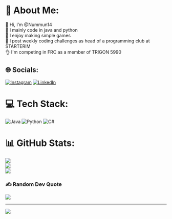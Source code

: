 # 💫 About Me:
👋 Hi, I’m @Nummun14<br>👀 I mainly code in java and python<br>🌱 I enjoy making simple games<br>💞️ I post weekly coding challenges as head of a programming club at STARTERIM<br>👌 I'm competing in FRC as a member of TRIGON 5990

## 🌐 Socials:
[![Instagram](https://img.shields.io/badge/Instagram-%23E4405F.svg?logo=Instagram&logoColor=white)](https://instagram.com/Nummun_14) [![LinkedIn](https://img.shields.io/badge/LinkedIn-%230077B5.svg?logo=linkedin&logoColor=white)](https://linkedin.com/in/Nahum-Elbaum) 

# 💻 Tech Stack:
![Java](https://img.shields.io/badge/java-%23ED8B00.svg?style=for-the-badge&logo=openjdk&logoColor=white) ![Python](https://img.shields.io/badge/python-3670A0?style=for-the-badge&logo=python&logoColor=ffdd54) ![C#](https://img.shields.io/badge/C%23-239120?style=for-the-badge&logo=c-sharp&logoColor=white)

# 📊 GitHub Stats:
![](https://github-readme-stats.vercel.app/api?username=Nummun14&theme=dark&hide_border=false&include_all_commits=true&count_private=true)<br/>
![](https://github-readme-streak-stats.herokuapp.com/?user=Nummun14&theme=dark&hide_border=false)<br/>
![](https://github-readme-stats.vercel.app/api/top-langs/?username=Nummun14&theme=dark&hide_border=false&include_all_commits=true&count_private=true&layout=compact)

### ✍️ Random Dev Quote
![](https://quotes-github-readme.vercel.app/api?type=horizontal&theme=radical)

---
[![](https://visitcount.itsvg.in/api?id=Nummun14&icon=0&color=0)](https://visitcount.itsvg.in)

<!-- Proudly created with GPRM ( https://gprm.itsvg.in ) -->
